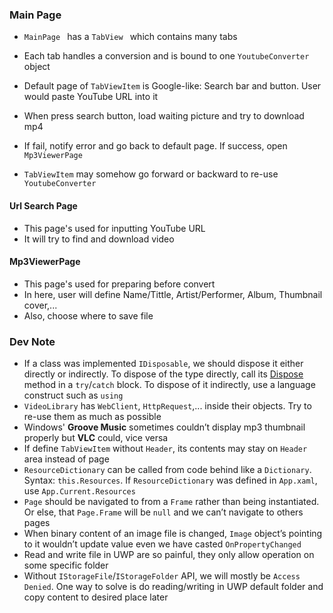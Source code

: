 ### Main Page

- `MainPage ` has a `TabView ` which contains many tabs
- Each tab handles a conversion and is bound to one `YoutubeConverter` object
- Default page of `TabViewItem` is Google-like: Search bar and button. User would paste YouTube URL into it
- When press search button, load waiting picture and try to download mp4

- If fail, notify error and go back to default page. If success, open `Mp3ViewerPage`
- `TabViewItem` may somehow go forward or backward to re-use `YoutubeConverter`

#### Url Search Page

- This page's used for inputting YouTube URL
- It will try to find and download video

#### Mp3ViewerPage

- This page's used for preparing before convert
- In here, user will define Name/Tittle, Artist/Performer, Album, Thumbnail cover,...
- Also, choose where to save file 

### Dev Note

- If a class was implemented `IDisposable`, we should dispose it either directly or indirectly. To dispose of the type directly, call its [Dispose](https://docs.microsoft.com/en-us/dotnet/api/system.idisposable.dispose?view=netcore-3.1) method in a `try`/`catch` block. To dispose of it indirectly, use a language construct such as `using`
- `VideoLibrary` has `WebClient`, `HttpRequest`,... inside their objects. Try to re-use them as much as possible
- Windows' **Groove Music** sometimes couldn’t display mp3 thumbnail properly but **VLC** could, vice versa
- If define `TabViewItem` without `Header`, its contents may stay on `Header` area instead of page
- `ResourceDictionary` can be called from code behind like a `Dictionary`. Syntax: `this.Resources`. If `ResourceDictionary` was defined in `App.xaml`, use `App.Current.Resources`
- `Page` should be navigated to from a `Frame` rather than being instantiated. Or else, that `Page.Frame` will be `null` and we can’t navigate to others pages
- When binary content of an image file is changed, `Image` object’s pointing to it wouldn’t update value even we have casted `OnPropertyChanged`
- Read and write file in UWP are so painful, they only allow operation on some specific folder
- Without `IStorageFile`/`IStorageFolder` API, we will mostly be `Access Denied`. One way to   solve is do reading/writing in UWP default folder and copy content to desired place later